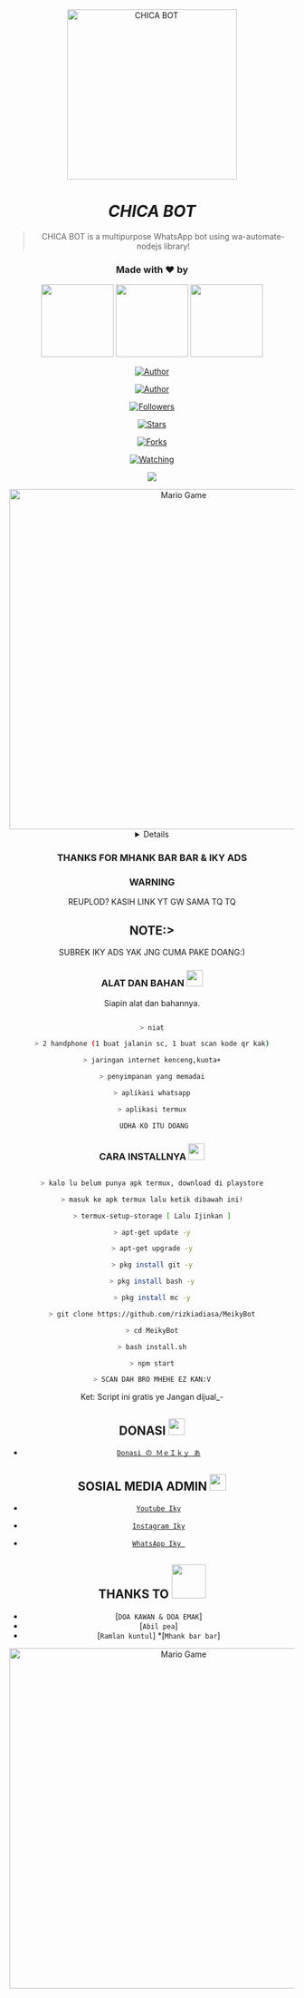 <div align="center">
<img src="https://l.top4top.io/p_2059zl44m1.jpg" alt="CHICA BOT" width="300" />

# _**CHICA BOT**_

> CHICA BOT is a multipurpose WhatsApp bot using wa-automate-nodejs library!
>
>

<h3 align="center">Made with ❤️ by</h3>
<p align="center">
  <a href="https://github.com/naisayuriza"><img src="https://i.top4top.io/p_20597zxhj1.jpg" height="128" width="128" /></a>
  <a href="https://github.com/NAY-JUGA"><img src="https://k.top4top.io/p_2059eqn5j1.jpg" height="128" width="128" /></a>
  <a href="https://github.com/FALINE-BOT"><img src="https://l.top4top.io/p_2059zl44m1.jpg" height="128" width="128" /></a>
</p>

<p align="center">
  <a href="https://github.com/FALINE-BOT"><img title="Author" src="https://img.shields.io/badge/AUTHOR-RHISHNA-orange.svg?style=for-the-badge&logo=github"></a>
</p>

</p>

<p align="center">

<a href="https://github.com/rizkiadiasa/MeikyBot"><img title="Author" src="https://img.shields.io/badge/AUTHOR-の ＭｅＩｋｙ あ-orange.svg?style=for-the-badge&logo=github"></a>

</p>

<p align="center">

<a href="https://github.com/rizkiadiasa/MeikyBot/followers"><img title="Followers" src="https://img.shields.io/github/followers/rizkiadiasa?color=blue&style=flat-square"></a>

<a href="https://github.com/rizkiadiasa/MeikyBot/stargazers/"><img title="Stars" src="https://img.shields.io/github/stars/rizkiadiasa/MeikyBotcolor=red&style=flat-square"></a>

<a href="https://github.com/rizkiadiasa/MeikyBot/network/members"><img title="Forks" src="https://img.shields.io/github/forks/rizkiadiasa/MeikyBot?color=red&style=flat-square"></a>

<a href="https://github.com/rizkiadiasa/MeikyBot/watchers"><img title="Watching" src="https://img.shields.io/github/watchers/rizkiadiasa/MeikyBot?label=Watchers&color=blue&style=flat-square"></a>

<a href="https://hits.seeyoufarm.com"><img src="https://hits.seeyoufarm.com/api/count/incr/badge.svg?url=https%3A%2F%2Fgithub.com%2Frizkiadiasa%2FMeikyBot&count_bg=%2379C83D&title_bg=%23555555&icon=probot.svg&icon_color=%2300FF6D&title=hits&edge_flat=false"/></a>

</p>

<img src="https://github.com/TheDudeThatCode/TheDudeThatCode/blob/master/Assets/Developer.gif" alt="Mario Game" width="600" />

<div align="center">

<details>

 

</details>

### THANKS FOR MHANK BAR BAR & IKY ADS

### WARNING

REUPLOD? KASIH LINK YT GW SAMA TQ TQ

## NOTE:> 

SUBREK IKY ADS YAK JNG CUMA PAKE DOANG:)

</div>

### ALAT DAN BAHAN <img src="https://github.com/TheDudeThatCode/TheDudeThatCode/blob/master/Assets/Mario_Hello_Big.gif" width="29px">

Siapin alat dan bahannya.

```bash

> niat

> 2 handphone (1 buat jalanin sc, 1 buat scan kode qr kak)

> jaringan internet kenceng,kuota+

> penyimpanan yang memadai

> aplikasi whatsapp

> aplikasi termux

 UDHA KO ITU DOANG

```

### CARA INSTALLNYA  <img src="https://github.com/TheDudeThatCode/TheDudeThatCode/blob/master/Assets/hmm.gif" width="29px">

```bash

> kalo lu belum punya apk termux, download di playstore

> masuk ke apk termux lalu ketik dibawah ini!

> termux-setup-storage [ Lalu Ijinkan ]

> apt-get update -y

> apt-get upgrade -y

> pkg install git -y

> pkg install bash -y

> pkg install mc -y

> git clone https://github.com/rizkiadiasa/MeikyBot

> cd MeikyBot

> bash install.sh

> npm start

> SCAN DAH BRO MHEHE EZ KAN:V

```

Ket: Script ini gratis ye Jangan dijual_-

## DONASI <img src="https://github.com/TheDudeThatCode/TheDudeThatCode/blob/master/Assets/coin.gif" width="29px">

* [`Donasi の ＭｅＩｋｙ あ`](https://saweria.co/IkyyAds)

## SOSIAL MEDIA ADMIN <img src="https://github.com/TheDudeThatCode/TheDudeThatCode/blob/master/Assets/powerup.gif" width="29px">

* [`Youtube Iky`](https://youtube.com/c/IkyyAds)

* [`Instagram Iky`](https://instagram.com/ikyy_ads)

* [`WhatsApp Iky `](https://wa.me/+6283141727903)

## THANKS TO <img src="https://github.com/TheDudeThatCode/TheDudeThatCode/blob/master/Assets/Handshake.gif" width="60px">

* [`DOA KAWAN & DOA EMAK`]
* [`Abil pea`]
* [`Ramlan kuntul`]
*[`Mhank bar bar`]
<img src="https://github.com/TheDudeThatCode/TheDudeThatCode/blob/master/Assets/Mario_Gameplay.gif" alt="Mario Game" width="600" />

